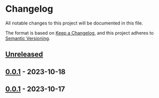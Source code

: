# Changelog

All notable changes to this project will be documented in this file.

The format is based on [Keep a Changelog](https://keepachangelog.com/en/1.0.0/),
and this project adheres to [Semantic Versioning](https://semver.org/spec/v2.0.0.html).



## [Unreleased]

## [0.0.1] - 2023-10-18

## [0.0.1] - 2023-10-17



[Unreleased]: https://github.com/giantswarm/pr-comment-filter/compare/v0.0.1...HEAD
[0.0.1]: https://github.com/giantswarm/pr-comment-filter/compare/v0.0.1...v0.0.1
[0.0.1]: https://github.com/giantswarm/pr-comment-filter/releases/tag/v0.0.1
